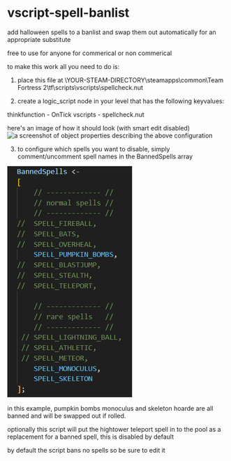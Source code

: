 # vscript-spell-banlist
 add halloween spells to a banlist and swap them out automatically for an appropriate substitute

free to use for anyone for commerical or non commerical

to make this work all you need to do is:

1) place this file at \YOUR-STEAM-DIRECTORY\steamapps\common\Team Fortress 2\tf\scripts\vscripts\spellcheck.nut

2) create a logic_script node in your level that has the following keyvalues:

thinkfunction - OnTick
vscripts      - spellcheck.nut

here's an image of how it should look (with smart edit disabled)
![a screenshot of object properties describing the above configuration](kvs.png)

3) to configure which spells you want to disable, simply comment/uncomment spell names in the BannedSpells array

![Alt text](image-1.png)

in this example, pumpkin bombs monoculus and skeleton hoarde are all banned and will be swapped out if rolled.

optionally this script will put the hightower teleport spell in to the pool as a replacement for a banned spell, this is disabled by default

by default the script bans no spells so be sure to edit it